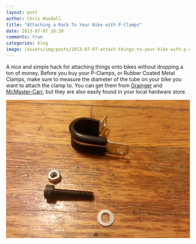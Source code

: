 ```yaml
---
layout: post
author: Chris Woodall
title: "Attaching a Rack To Your Bike with P-Clamps"
date: 2013-07-07 16:39
comments: true
categories: blog
image: /assets/img/posts/2013-07-07-attach-things-to-your-bike-with-p-clamps/banner.jpg
---
```


A nice and simple hack for attaching things onto bikes without dropping a ton of money.
Before you buy your P-Clamps, or Rubber Coated Metal Clamps, make sure to measure the
diameter of the tube on your bike you want to attach the clamp to. You can get them from
[Grainger](http://www.grainger.com/Grainger/ecatalog/N-1z0dvfc) and
[McMaster-Carr](http://www.mcmaster.com/), but they are also easily found in your local
hardware store.

<!-- more -->

![Attach Things To Your Bike With P Clamps](/assets/img/posts/2013-07-07-attach-things-to-your-bike-with-p-clamps/01.jpg)
